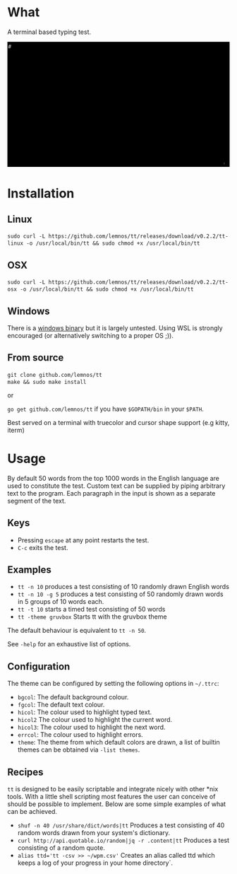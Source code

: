 # What

A terminal based typing test.

![](demo.gif)

# Installation

## Linux

```
sudo curl -L https://github.com/lemnos/tt/releases/download/v0.2.2/tt-linux -o /usr/local/bin/tt && sudo chmod +x /usr/local/bin/tt
```

## OSX

```
sudo curl -L https://github.com/lemnos/tt/releases/download/v0.2.2/tt-osx -o /usr/local/bin/tt && sudo chmod +x /usr/local/bin/tt
```

## Windows

There is a [windows binary](https://github.com/lemnos/tt/releases/download/0.0.2/tt.exe) but it is largely untested. Using WSL is strongly encouraged (or alternatively switching to a proper OS ;)).

## From source

```
git clone github.com/lemnos/tt
make && sudo make install
```

or

`go get github.com/lemnos/tt` if you have `$GOPATH/bin` in your `$PATH`.

Best served on a terminal with truecolor and cursor shape support (e.g kitty, iterm)

# Usage

By default 50 words from the top 1000 words in the English language are used to
constitute the test. Custom text can be supplied by piping arbitrary text to
the program. Each paragraph in the input is shown as a separate segment of the
text.

## Keys

- Pressing `escape` at any point restarts the test.
- `C-c` exits the test.

## Examples

 - `tt -n 10` produces a test consisting of 10 randomly drawn English words
 - `tt -n 10 -g 5` produces a test consisting of 50 randomly drawn words in 5 groups of 10 words each.
 - `tt -t 10` starts a timed test consisting of 50 words
 - `tt -theme gruvbox` Starts tt with the gruvbox theme

The default behaviour is equivalent to `tt -n 50`.

See `-help` for an exhaustive list of options.

## Configuration

The theme can be configured by setting the following options in `~/.ttrc`:

 - `bgcol`:  The default background colour.
 - `fgcol`:  The default text colour.
 - `hicol`:  The colour used to highlight typed text.
 - `hicol2`  The colour used to highlight the current word.
 - `hicol3`: The colour used to highlight the next word.
 - `errcol`: The colour used to highlight errors.
 - `theme`: The theme from which default colors are drawn, a list of builtin themes can be obtained via `-list themes`.

## Recipes

`tt` is designed to be easily scriptable and integrate nicely with
other *nix tools. With a little shell scripting most features the user can
conceive of should be possible to implement. Below are some simple examples of
what can be achieved.

 - `shuf -n 40 /usr/share/dict/words|tt` Produces a test consisting of 40 random words drawn from your system's dictionary.
 - `curl http://api.quotable.io/random|jq -r .content|tt` Produces a test consisting of a random quote.
 - `alias ttd='tt -csv >> ~/wpm.csv'` Creates an alias called ttd which keeps a log of your progress in your home directory`.


